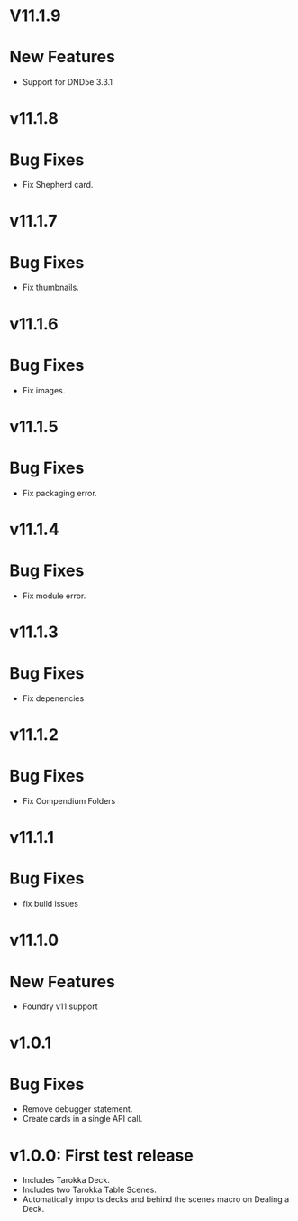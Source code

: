 # V11.1.9
# New Features
- Support for DND5e 3.3.1
# v11.1.8
# Bug Fixes
- Fix Shepherd card.
# v11.1.7
# Bug Fixes
- Fix thumbnails.
# v11.1.6
# Bug Fixes
- Fix images.
# v11.1.5
# Bug Fixes
- Fix packaging error.
# v11.1.4
# Bug Fixes
- Fix module error.
# v11.1.3
# Bug Fixes
- Fix depenencies
# v11.1.2
# Bug Fixes
- Fix Compendium Folders
# v11.1.1
# Bug Fixes
- fix build issues
# v11.1.0
# New Features
- Foundry v11 support
# v1.0.1
# Bug Fixes
- Remove debugger statement.
- Create cards in a single API call.
# v1.0.0: First test release
- Includes Tarokka Deck.
- Includes two Tarokka Table Scenes.
- Automatically imports decks and behind the scenes macro on Dealing a Deck.

